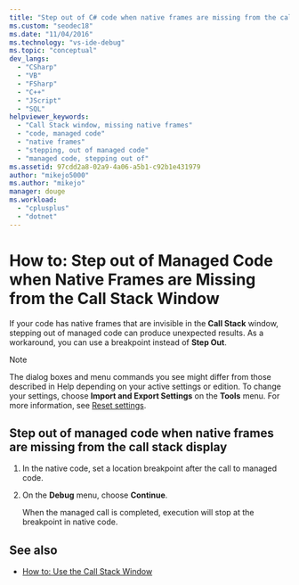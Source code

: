 ```yaml
---
title: "Step out of C# code when native frames are missing from the call stack | Microsoft Docs"
ms.custom: "seodec18"
ms.date: "11/04/2016"
ms.technology: "vs-ide-debug"
ms.topic: "conceptual"
dev_langs:
  - "CSharp"
  - "VB"
  - "FSharp"
  - "C++"
  - "JScript"
  - "SQL"
helpviewer_keywords:
  - "Call Stack window, missing native frames"
  - "code, managed code"
  - "native frames"
  - "stepping, out of managed code"
  - "managed code, stepping out of"
ms.assetid: 97cdd2a8-02a9-4a06-a5b1-c92b1e431979
author: "mikejo5000"
ms.author: "mikejo"
manager: douge
ms.workload:
  - "cplusplus"
  - "dotnet"
---
```

# How to: Step out of Managed Code when Native Frames are Missing from the Call Stack Window

If your code has native frames that are invisible in the **Call Stack** window, stepping out of managed code can produce unexpected results. As a workaround, you can use a breakpoint instead of **Step Out**.

> [!NOTE]
> The dialog boxes and menu commands you see might differ from those described in Help depending on your active settings or edition. To change your settings, choose **Import and Export Settings** on the **Tools** menu. For more information, see [Reset settings](../ide/environment-settings.md#reset-settings).

## Step out of managed code when native frames are missing from the call stack display

1.  In the native code, set a location breakpoint after the call to managed code.

2.  On the **Debug** menu, choose **Continue**.

     When the managed call is completed, execution will stop at the breakpoint in native code.

## See also

- [How to: Use the Call Stack Window](../debugger/how-to-use-the-call-stack-window.md)